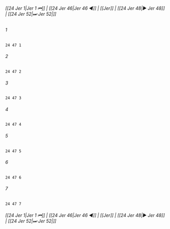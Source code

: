 
###### [[24 Jer 1|Jer 1 ⏮]] | [[24 Jer 46|Jer 46 ◀]] | [[Jer]] | [[24 Jer 48|▶ Jer 48]] | [[24 Jer 52|⏭ Jer 52|]]

###### 1
``` verse
24 47 1 
```
###### 2
``` verse
24 47 2 
```
###### 3
``` verse
24 47 3 
```
###### 4
``` verse
24 47 4 
```
###### 5
``` verse
24 47 5 
```
###### 6
``` verse
24 47 6 
```
###### 7
``` verse
24 47 7 
```

###### [[24 Jer 1|Jer 1 ⏮]] | [[24 Jer 46|Jer 46 ◀]] | [[Jer]] | [[24 Jer 48|▶ Jer 48]] | [[24 Jer 52|⏭ Jer 52|]]

